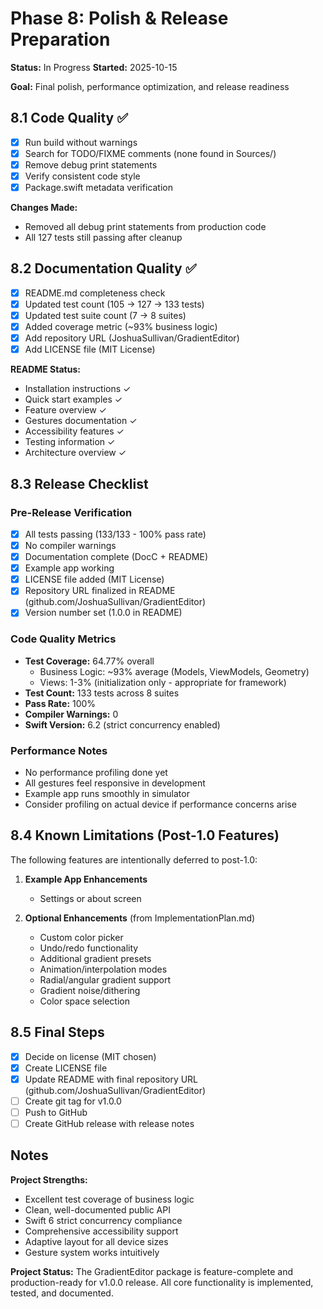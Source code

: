 # Phase 8: Polish & Release Preparation

**Status:** In Progress
**Started:** 2025-10-15

**Goal:** Final polish, performance optimization, and release readiness

## 8.1 Code Quality ✅

- [x] Run build without warnings
- [x] Search for TODO/FIXME comments (none found in Sources/)
- [x] Remove debug print statements
- [x] Verify consistent code style
- [x] Package.swift metadata verification

**Changes Made:**
- Removed all debug print statements from production code
- All 127 tests still passing after cleanup

## 8.2 Documentation Quality ✅

- [x] README.md completeness check
- [x] Updated test count (105 → 127 → 133 tests)
- [x] Updated test suite count (7 → 8 suites)
- [x] Added coverage metric (~93% business logic)
- [x] Add repository URL (JoshuaSullivan/GradientEditor)
- [x] Add LICENSE file (MIT License)

**README Status:**
- Installation instructions ✓
- Quick start examples ✓
- Feature overview ✓
- Gestures documentation ✓
- Accessibility features ✓
- Testing information ✓
- Architecture overview ✓

## 8.3 Release Checklist

### Pre-Release Verification
- [x] All tests passing (133/133 - 100% pass rate)
- [x] No compiler warnings
- [x] Documentation complete (DocC + README)
- [x] Example app working
- [x] LICENSE file added (MIT License)
- [x] Repository URL finalized in README (github.com/JoshuaSullivan/GradientEditor)
- [x] Version number set (1.0.0 in README)

### Code Quality Metrics
- **Test Coverage:** 64.77% overall
  - Business Logic: ~93% average (Models, ViewModels, Geometry)
  - Views: 1-3% (initialization only - appropriate for framework)
- **Test Count:** 133 tests across 8 suites
- **Pass Rate:** 100%
- **Compiler Warnings:** 0
- **Swift Version:** 6.2 (strict concurrency enabled)

### Performance Notes
- No performance profiling done yet
- All gestures feel responsive in development
- Example app runs smoothly in simulator
- Consider profiling on actual device if performance concerns arise

## 8.4 Known Limitations (Post-1.0 Features)

The following features are intentionally deferred to post-1.0:

1. **Example App Enhancements**
   - Settings or about screen

2. **Optional Enhancements** (from ImplementationPlan.md)
   - Custom color picker
   - Undo/redo functionality
   - Additional gradient presets
   - Animation/interpolation modes
   - Radial/angular gradient support
   - Gradient noise/dithering
   - Color space selection

## 8.5 Final Steps

- [x] Decide on license (MIT chosen)
- [x] Create LICENSE file
- [x] Update README with final repository URL (github.com/JoshuaSullivan/GradientEditor)
- [ ] Create git tag for v1.0.0
- [ ] Push to GitHub
- [ ] Create GitHub release with release notes

## Notes

**Project Strengths:**
- Excellent test coverage of business logic
- Clean, well-documented public API
- Swift 6 strict concurrency compliance
- Comprehensive accessibility support
- Adaptive layout for all device sizes
- Gesture system works intuitively

**Project Status:**
The GradientEditor package is feature-complete and production-ready for v1.0.0 release. All core functionality is implemented, tested, and documented.
